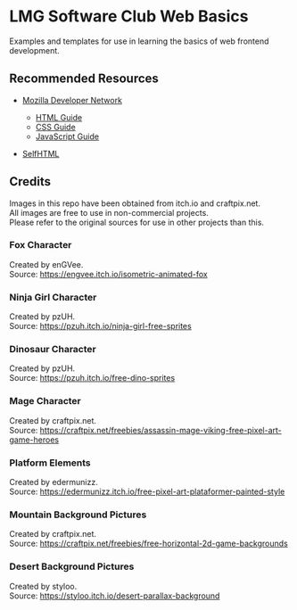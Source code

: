 LMG Software Club Web Basics
============================

Examples and templates for use in learning the basics of web frontend development.

Recommended Resources
---------------------

- [Mozilla Developer Network](https://developer.mozilla.org/en-US/)
  - [HTML Guide](https://developer.mozilla.org/en-US/docs/Learn/HTML)
  - [CSS Guide](https://developer.mozilla.org/en-US/docs/Learn/CSS)
  - [JavaScript Guide](https://developer.mozilla.org/en-US/docs/Learn/JavaScript)

- [SelfHTML](https://wiki.selfhtml.org/wiki/SELFHTML)

Credits
-------
Images in this repo have been obtained from itch.io and craftpix.net.  
All images are free to use in non-commercial projects.  
Please refer to the original sources for use in other projects than this.

### Fox Character
Created by enGVee.  
Source: https://engvee.itch.io/isometric-animated-fox

### Ninja Girl Character
Created by pzUH.  
Source: https://pzuh.itch.io/ninja-girl-free-sprites

### Dinosaur Character
Created by pzUH.  
Source: https://pzuh.itch.io/free-dino-sprites

### Mage Character
Created by craftpix.net.  
Source: https://craftpix.net/freebies/assassin-mage-viking-free-pixel-art-game-heroes

### Platform Elements
Created by edermunizz.  
Source: https://edermunizz.itch.io/free-pixel-art-plataformer-painted-style

### Mountain Background Pictures
Created by craftpix.net.  
Source: https://craftpix.net/freebies/free-horizontal-2d-game-backgrounds

### Desert Background Pictures
Created by styloo.  
Source: https://styloo.itch.io/desert-parallax-background
